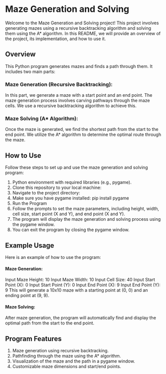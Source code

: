 # Maze Generation and Solving
Welcome to the Maze Generation and Solving project! This project involves generating mazes using a recursive backtracking algorithm and solving them using the A* algorithm. In this README, we will provide an overview of the project, its implementation, and how to use it.

## Overview
This Python program generates mazes and finds a path through them. It includes two main parts:

### Maze Generation (Recursive Backtracking): 
In this part, we generate a maze with a start point and an end point. The maze generation process involves carving pathways through the maze cells. We use a recursive backtracking algorithm to achieve this.

### Maze Solving (A* Algorithm): 
Once the maze is generated, we find the shortest path from the start to the end point. We utilize the A* algorithm to determine the optimal route through the maze.

## How to Use
Follow these steps to set up and use the maze generation and solving program:
1. Python environment with required libraries (e.g., pygame).
2. Clone this repository to your local machine:
3. Navigate to the project directory:
4. Make sure you have pygame installed:
pip install pygame
5. Run the Program
6. Follow the prompts to set the maze parameters, including height, width, cell size, start point (X and Y), and end point (X and Y).
7. The program will display the maze generation and solving process using the pygame window.
8. You can exit the program by closing the pygame window.

## Example Usage
Here is an example of how to use the program:

#### Maze Generation:

Input Maze Height: 10
Input Maze Width: 10
Input Cell Size: 40
Input Start Point (X): 0
Input Start Point (Y): 0
Input End Point (X): 9
Input End Point (Y): 9
This will generate a 10x10 maze with a starting point at (0, 0) and an ending point at (9, 9).

#### Maze Solving:

After maze generation, the program will automatically find and display the optimal path from the start to the end point.

## Program Features
1. Maze generation using recursive backtracking.
2. Pathfinding through the maze using the A* algorithm.
3. Visualization of the maze and the path in a pygame window.
4. Customizable maze dimensions and start/end points.
